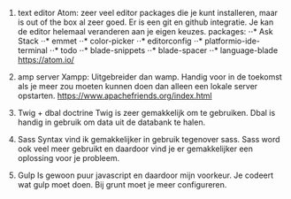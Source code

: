 1. text editor
	Atom: zeer veel editor  packages die je kunt installeren, maar is out of the box al zeer goed. Er is een git en github integratie. Je kan de editor helemaal veranderen aan je eigen keuzes.
	packages:
	⋅⋅* Ask Stack
	⋅⋅* emmet
	⋅⋅* color-picker
	⋅⋅* editorconfig
	⋅⋅* platformio-ide-terminal
	⋅⋅* todo
	⋅⋅* blade-snippets
	⋅⋅* blade-spacer
	⋅⋅* language-blade
	https://atom.io/

2. amp server
	Xampp: Uitgebreider dan wamp. Handig voor in de toekomst als je meer zou moeten kunnen doen dan alleen een lokale server opstarten.
	https://www.apachefriends.org/index.html

3. Twig + dbal doctrine
	Twig is zeer gemakkelijk om te gebruiken.
	Dbal is handig in gebruik om data uit de databank te halen.

4. Sass
	Syntax vind ik gemakkelijker in gebruik tegenover sass. Sass word ook veel meer gebruikt en daardoor vind je er gemakkelijker een oplossing voor je probleem.

5. Gulp
	Is gewoon puur javascript en daardoor mijn voorkeur. Je codeert wat gulp moet doen. Bij grunt moet je meer configureren.
